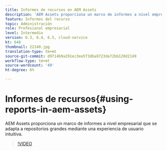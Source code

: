 ```yaml
---
title: Informes de recursos en AEM Assets
description: 'AEM Assets proporciona un marco de informes a nivel empresarial que se adapta a repositorios grandes mediante una experiencia de usuario intuitiva. '
feature: Informes del recurso
topic: Administración
role: Profesional empresarial
level: Intermedio
version: 6.3, 6.4, 6.5, cloud-service
kt: 648
thumbnail: 22140.jpg
translation-type: tm+mt
source-git-commit: d9714b9a291ec3ee5f3dba9723de72bb120d2149
workflow-type: tm+mt
source-wordcount: '49'
ht-degree: 6%

---
```



# Informes de recursos{#using-reports-in-aem-assets}

AEM Assets proporciona un marco de informes a nivel empresarial que se adapta a repositorios grandes mediante una experiencia de usuario intuitiva.

>[!VIDEO](https://video.tv.adobe.com/v/22140/?quality=12&learn=on)

